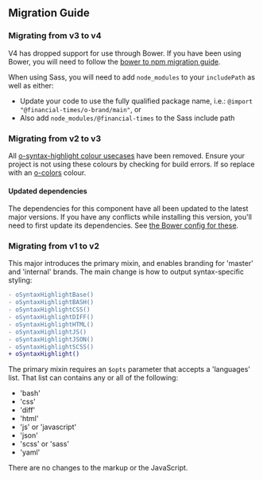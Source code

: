 ## Migration Guide

### Migrating from v3 to v4

V4 has dropped support for use through Bower. If you have been using Bower, you will need to follow the [bower to npm migration guide](https://origami.ft.com/documentation/tutorials/bower-to-npm/).

When using Sass, you will need to add `node_modules` to your `includePath` as well as either:

- Update your code to use the fully qualified package name, i.e.: `@import "@financial-times/o-brand/main"`, or
- Also add `node_modules/@financial-times` to the Sass include path


### Migrating from v2 to v3

All [o-syntax-highlight colour usecases](https://github.com/Financial-Times/o-syntax-highlight/blob/v2.1.0/src/scss/colors.scss) have been removed. Ensure your project is not using these colours by checking for build errors. If so replace with an [o-colors](https://registry.origami.ft.com/components/o-colors) colour.

#### Updated dependencies

The dependencies for this component have all been updated to the latest major versions.
If you have any conflicts while installing this version, you'll need to first update
its dependencies. See [the Bower config for these](./bower.json).

### Migrating from v1 to v2

This major introduces the primary mixin, and enables branding for 'master' and 'internal' brands.
The main change is how to output syntax-specific styling:

```diff
- oSyntaxHighlightBase()
- oSyntaxHighlightBASH()
- oSyntaxHighlightCSS()
- oSyntaxHighlightDIFF()
- oSyntaxHighlightHTML()
- oSyntaxHighlightJS()
- oSyntaxHighlightJSON()
- oSyntaxHighlightSCSS()
+ oSyntaxHighlight()
```

The primary mixin requires an `$opts` parameter that accepts a 'languages' list. That list can contains any or all of the following:
- 'bash'
- 'css'
- 'diff'
- 'html'
- 'js' or 'javascript'
- 'json'
- 'scss' or 'sass'
- 'yaml'

There are no changes to the markup or the JavaScript.
